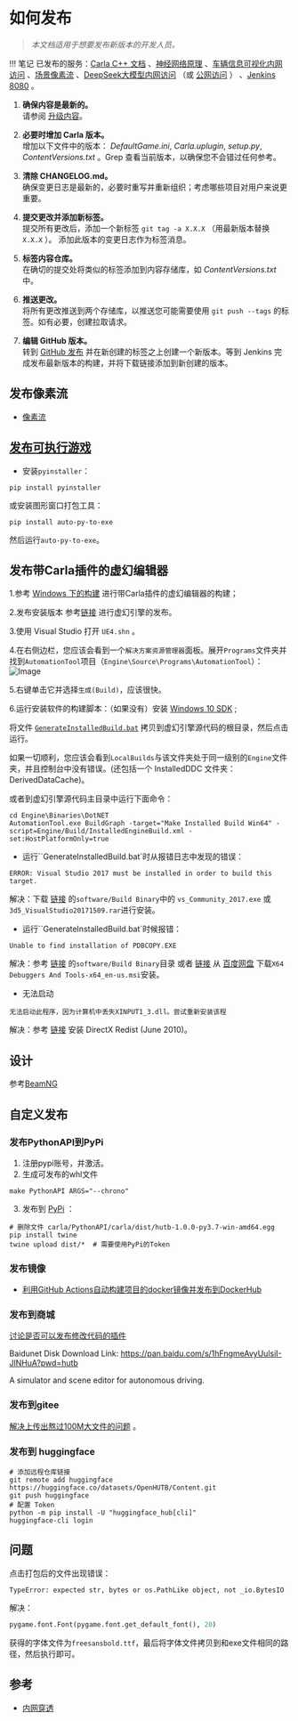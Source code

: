 # 如何发布

> _本文档适用于想要发布新版本的开发人员。_

!!! 笔记
    已发布的服务：[Carla C++ 文档](https://openhutb.github.io/carla_cpp/dir_b14cdd661f9a7048a44f1771cd402401.html) 、[神经网络原理](https://openhutb.github.io/neuro/) 、[车辆信息可视化内网访问](http://172.21.108.56:8080/) 、[场景像素流](http://172.21.108.56) 、[DeepSeek大模型内网访问](http://172.21.108.56:3000/) （或 [公网访问](software/llm.md) ） 、[Jenkins 8080](http://172.21.108.56:8080/) 。

1. **确保内容是最新的。**<br>
   请参阅 [升级内容](tuto_D_contribute_assets.md)。

2. **必要时增加 Carla 版本。**<br>
   增加以下文件中的版本： _DefaultGame.ini_, _Carla.uplugin_,
   _setup.py_, _ContentVersions.txt_ 。Grep 查看当前版本，以确保您不会错过任何参考。

3. **清除 CHANGELOG.md。**<br>
   确保变更日志是最新的，必要时重写并重新组织；考虑哪些项目对用户来说更重要。

4. **提交更改并添加新标签。**<br>
   提交所有更改后，添加一个新标签 `git tag -a X.X.X`
   （用最新版本替换 `X.X.X` ）。 添加此版本的变更日志作为标签消息。

5. **标签内容仓库。**<br>
   在确切的提交处将类似的标签添加到内容存储库，如 _ContentVersions.txt_ 中。

6. **推送更改。**<br>
   将所有更改推送到两个存储库，以推送您可能需要使用
   `git push --tags` 的标签。如有必要，创建拉取请求。

7. **编辑 GitHub 版本。**<br>
   转到 [GitHub 发布](https://github.com/carla-simulator/carla/releases) 并在新创建的标签之上创建一个新版本。等到 Jenkins 完成发布最新版本的构建，并将下载链接添加到新创建的版本。

## 发布像素流

* [像素流](ue/pixel_streaming.md)

## [发布可执行游戏](https://blog.csdn.net/zl834205311/article/details/125905705) 
* 安装`pyinstaller`：
```shell
pip install pyinstaller
```
或安装图形窗口打包工具：
```shell
pip install auto-py-to-exe
```
然后运行`auto-py-to-exe`。

## 发布带Carla插件的虚幻编辑器

1.参考 [Windows 下的构建](build_windows.md) 进行带Carla插件的虚幻编辑器的构建；

2.发布安装版本
参考[链接](https://github.com/chiefGui/ue-from-source?tab=readme-ov-file#step-by-step-1) 进行虚幻引擎的发布。

3.使用 Visual Studio 打开 `UE4.shn` 。

4.在右侧边栏，您应该会看到一个`解决方案资源管理器`面板。展开`Programs`文件夹并找到`AutomationTool`项目（`Engine\Source\Programs\AutomationTool`）：
![Image](img/ue/AutomationTool.png)

5.右键单击它并选择`生成(Build)`，应该很快。

6.运行安装软件的构建脚本：（如果没有）安装 [Windows 10 SDK](https://developer.microsoft.com/en-us/windows/downloads/windows-10-sdk) ;

将文件 [`GenerateInstalledBuild.bat`](https://github.com/OpenHUTB/doc/tree/master/src/bat/GenerateInstalledBuild.bat) 拷贝到虚幻引擎源代码的根目录，然后点击运行。

如果一切顺利，您应该会看到`LocalBuilds`与该文件夹处于同一级别的`Engine`文件夹，并且控制台中没有错误。(还包括一个 InstalledDDC 文件夹：DerivedDataCache)。

或者到虚幻引擎源代码主目录中运行下面命令：
```shell
cd Engine\Binaries\DotNET
AutomationTool.exe BuildGraph -target="Make Installed Build Win64" -script=Engine/Build/InstalledEngineBuild.xml -set:HostPlatformOnly=true
```


* 运行``GenerateInstalledBuild.bat`时从报错日志中发现的错误：
```text
ERROR: Visual Studio 2017 must be installed in order to build this target.
```
解决：下载 [链接](https://pan.baidu.com/s/1n2fJvWff4pbtMe97GOqtvQ?pwd=hutb) 的`software/Build Binary`中的 `vs_Community_2017.exe` 或 `3d5_VisualStudio20171509.rar`进行安装。


* 运行``GenerateInstalledBuild.bat`时候报错：
```text
Unable to find installation of PDBCOPY.EXE
```
解决：参考 [链接](https://pan.baidu.com/s/1n2fJvWff4pbtMe97GOqtvQ?pwd=hutb) 的`software/Build Binary`目录 或者 [链接](https://arenas0.com/2018/12/03/UE4_Learn_Build_Binary/) 从 [百度网盘](https://pan.baidu.com/s/1Y0PQeHCMQh7Ln12d_p_Rzw) 下载`X64 Debuggers And Tools-x64_en-us.msi`安装。


* 无法启动
```text
无法启动此程序，因为计算机中丢失XINPUT1_3.dll。尝试重新安装该程
```
解决：参考 [链接](http://www.codefaq.cn/category/Windows/) 安装 DirectX Redist (June 2010)。




## 设计
参考[BeamNG](https://baike.baidu.com/item/BeamNG%E8%B5%9B%E8%BD%A6/18880401)

## 自定义发布

### 发布PythonAPI到PyPi

1. 注册pypi账号，并激活。
2. 生成可发布的whl文件
```shell
make PythonAPI ARGS="--chrono"
```
3. 发布到 [PyPi](https://pypi.org/project/hutb/) ：
```shell
# 删除文件 carla/PythonAPI/carla/dist/hutb-1.0.0-py3.7-win-amd64.egg
pip install twine
twine upload dist/*  # 需要使用PyPi的Token
```

### 发布镜像

* [利用GitHub Actions自动构建项目的docker镜像并发布到DockerHub](https://wiki.eryajf.net/pages/5baf0a/#%E5%89%8D%E8%A8%80)


### 发布到商城
[讨论是否可以发布修改代码的插件](https://www.reddit.com/r/unrealengine/comments/w7ndj9/are_plugins_able_to_append_tooverwrite_engine/)

Baidunet Disk Download Link: https://pan.baidu.com/s/1hFngmeAvyUulsiI-JlNHuA?pwd=hutb

A simulator and scene editor for autonomous driving.

### 发布到gitee

[解决上传出熬过100M大文件的问题](dev/gitee.md) 。

### 发布到 huggingface
```shell
# 添加远程仓库链接
git remote add huggingface https://huggingface.co/datasets/OpenHUTB/Content.git
git push huggingface
# 配置 Token
python -m pip install -U "huggingface_hub[cli]"
huggingface-cli login
```

## 问题
点击打包后的文件出现错误：
```text
TypeError: expected str, bytes or os.PathLike object, not _io.BytesIO
```
解决：
```python
pygame.font.Font(pygame.font.get_default_font(), 20)
```
获得的字体文件为`freesansbold.ttf`，最后将字体文件拷贝到和exe文件相同的路径，然后执行即可。

## 参考
* [内网穿透](https://natapp.cn/article/config_ini)
